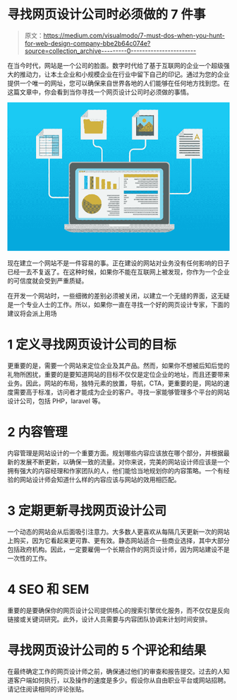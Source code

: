 # 寻找网页设计公司时必须做的 7 件事

> 原文：<https://medium.com/visualmodo/7-must-dos-when-you-hunt-for-web-design-company-bbe2b64c074e?source=collection_archive---------0----------------------->

在当今时代，网站是一个公司的脸面。数字时代给了基于互联网的企业一个超级强大的推动力，让本土企业和小规模企业在行业中留下自己的印记。通过为您的企业提供一个唯一的网址，您可以确保来自世界各地的人们能够在任何地方找到您。在这篇文章中，你会看到当你寻找一个网页设计公司时必须做的事情。

![](img/3da799bbc333348c47e0b4c64608f210.png)

现在建立一个网站不是一件容易的事。正在建设的网站对业务没有任何影响的日子已经一去不复返了。在这种时候，如果你不能在互联网上被发现，你作为一个企业的可信度就会受到严重质疑。

在开发一个网站时，一些细微的差别必须被关闭，以建立一个无缝的界面，这无疑是一个专业人士的工作。所以，如果你一直在寻找一个好的网页设计专家，下面的建议将会派上用场

# 1 定义寻找网页设计公司的目标

更重要的是，需要一个网站来定位企业及其产品。然而，如果你不想被后知后觉的礼物所困扰，重要的是要知道网站的目标不仅仅是定位企业的地址，而且还要带来业务。因此，网站的布局，独特元素的放置，导航，CTA，更重要的是，网站的速度需要高于标准，访问者才能成为企业的客户。寻找一家能够管理多个平台的网站设计公司，包括 PHP，laravel 等。

# 2 内容管理

内容管理是网站设计的一个重要方面。规划哪些内容应该放在哪个部分，并根据最新的发展不断更新，以确保一致的流量。对你来说，完美的网站设计师应该是一个拥有强大的内容经理和作家团队的人，他们能恰当地规划你的内容策略。一个有经验的网站设计师会知道什么样的内容应该与网站的效用相匹配。

# 3 定期更新寻找网页设计公司

一个动态的网站会从后面吸引注意力。大多数人更喜欢从每隔几天更新一次的网站上购买，因为它看起来更可靠、更有效。静态网站适合一些商业选择，其中大部分包括政府机构。因此，一定要雇佣一个长期合作的网页设计师，因为网站建设不是一次性的工作。

# 4 SEO 和 SEM

重要的是要确保你的网页设计公司提供核心的搜索引擎优化服务，而不仅仅是反向链接或关键词研究。此外，设计人员需要与内容团队协调来计划时间安排。

# 寻找网页设计公司的 5 个评论和结果

在最终确定工作的网页设计师之前，确保通过他们的审查和报告提交。过去的人知道客户端如何执行，以及操作的速度是多少。假设你从自由职业平台或网站招聘。请记住阅读相同的评论张贴。